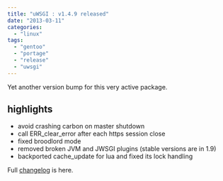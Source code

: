 ```yaml
---
title: "uWSGI : v1.4.9 released"
date: "2013-03-11"
categories: 
  - "linux"
tags: 
  - "gentoo"
  - "portage"
  - "release"
  - "uwsgi"
---
```


Yet another version bump for this very active package.

## highlights

- avoid crashing carbon on master shutdown
- call ERR\_clear\_error after each https session close
- fixed broodlord mode
- removed broken JVM and JWSGI plugins (stable versions are in 1.9)
- backported cache\_update for lua and fixed its lock handling

Full [changelog](http://lists.unbit.it/pipermail/uwsgi/2013-March/005591.html) is here.
